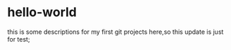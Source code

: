 # hello-world
this is some descriptions for my first git projects here,so this update is just for test;
